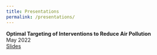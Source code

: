 ```yaml
---
title: Presentations
permalink: /presentations/
---
```


**Optimal Targeting of Interventions to Reduce Air Pollution**  
  May 2022  
  [Slides](/home/files/slides/air_pollution.pdf)  
